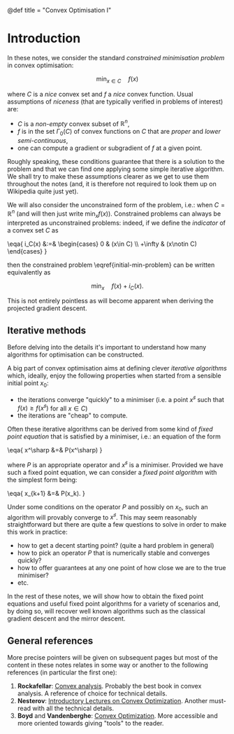 @def title = "Convex Optimisation I"

<!--
TODO:

* add link to gradient descent (last paragraph before references)
* add link to mirror descent (same place)
-->

# Introduction

In these notes, we consider the standard *constrained minimisation problem* in convex optimisation:

$$
	\min_{x\in C}\quad f(x) \label{initial-min-problem}
$$

where $C$ is a *nice* convex set and $f$ a *nice* convex function.
Usual assumptions of *niceness* (that are typically verified in problems of interest) are:

* $C$ is a *non-empty* convex subset of $\mathbb R^n$,
* $f$ is in the set $\Gamma_0(C)$ of convex functions on $C$ that are *proper* and *lower semi-continuous*,
* one can compute a gradient or subgradient of $f$ at a given point.

Roughly speaking, these conditions guarantee that there is a solution to the problem and that we can find one applying some simple iterative algorithm.
We shall try to make these assumptions clearer as we get to use them throughout the notes (and, it is therefore not required to look them up on Wikipedia quite just yet).

We will also consider the unconstrained form of the problem, i.e.: when $C=\mathbb R^n$ (and will then just write $\min_x f(x)$).
Constrained problems can always be interpreted as unconstrained problems: indeed, if we define the *indicator* of a convex set $C$ as

\eqa{
	i_C(x) &:=& \begin{cases} 0 & (x\in C) \\\\ +\infty & (x\notin C) \end{cases}
}

then the constrained problem \eqref{initial-min-problem} can be written equivalently as

$$
	\min_x \quad f(x)+i_C(x).
$$

This is not entirely pointless as will become apparent when deriving the projected gradient descent.

## Iterative methods

Before delving into the details it's important to understand how many algorithms for optimisation can be constructed.

A big part of convex optimisation aims at defining clever *iterative algorithms* which, ideally, enjoy the following properties when started from a sensible initial point $x_0$:

* the iterations converge "quickly" to a minimiser (i.e. a point $x^\sharp$ such that $f(x)\ge f(x^\sharp)$ for all $x\in C$)
* the iterations are "cheap" to compute.

Often these iterative algorithms can be derived from some kind of *fixed point equation* that is satisfied by a minimiser, i.e.: an equation of the form

\eqa{
	x^\sharp &=& P(x^\sharp)
}

where $P$ is an appropriate operator and $x^\sharp$ is a minimiser.
Provided we have such a fixed point equation, we can consider a *fixed point algorithm* with the simplest form being:

\eqa{
	x_{k+1} &=& P(x_k).
}

Under some conditions on the operator $P$ and possibly on $x_0$, such an  algorithm will provably converge to $x^\sharp$.
This may seem reasonably straightforward but there are quite a few questions to solve in order to make this work in practice:

* how to get a decent starting point? (quite a hard problem in general)
* how to pick an operator $P$ that is numerically stable and converges quickly?
* how to offer guarantees at any one point of how close we are to the true minimiser?
* etc.

In the rest of these notes, we will show how to obtain the fixed point equations and useful fixed point algorithms for a variety of scenarios and, by doing so, will recover well known algorithms such as the classical gradient descent and the mirror descent.

## General references

More precise pointers will be given on subsequent pages but most of the content in these notes relates in some way or another to the following references (in particular the first one):

1. **Rockafellar**: [Convex analysis](http://press.princeton.edu/titles/1815.html). Probably the best book in convex analysis. A reference of choice for technical details.
2. **Nesterov**: [Introductory Lectures on Convex Optimization](https://www.springer.com/us/book/9781402075537). Another must-read with all the technical details.
3. **Boyd** and **Vandenberghe**: [Convex Optimization](https://stanford.edu/~boyd/cvxbook/). More accessible and more oriented towards giving "tools" to the reader.
